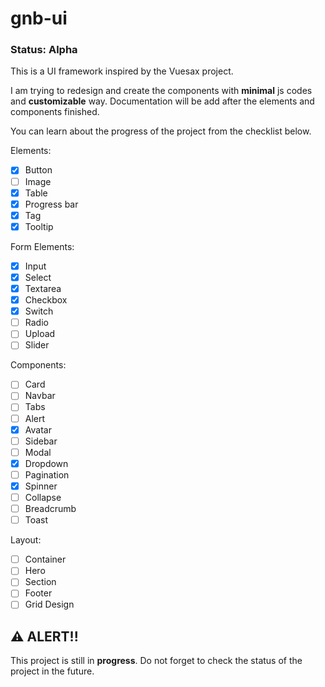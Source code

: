 # gnb-ui

### Status: Alpha

This is a UI framework inspired by the Vuesax project.

I am trying to redesign and create the components with **minimal** js codes and **customizable** way. Documentation will be add after the elements and components finished.

You can learn about the progress of the project from the checklist below.

Elements:

- [x] Button
- [ ] Image
- [x] Table
- [x] Progress bar
- [x] Tag
- [x] Tooltip

Form Elements:

- [x] Input
- [x] Select
- [x] Textarea
- [x] Checkbox
- [x] Switch
- [ ] Radio
- [ ] Upload
- [ ] Slider

Components:

- [ ] Card
- [ ] Navbar
- [ ] Tabs
- [ ] Alert
- [x] Avatar
- [ ] Sidebar
- [ ] Modal
- [x] Dropdown
- [ ] Pagination
- [x] Spinner
- [ ] Collapse
- [ ] Breadcrumb
- [ ] Toast

Layout:

- [ ] Container
- [ ] Hero
- [ ] Section
- [ ] Footer
- [ ] Grid Design

## ⚠️ ALERT!!

This project is still in **progress**. Do not forget to check the status of the project in the future.
